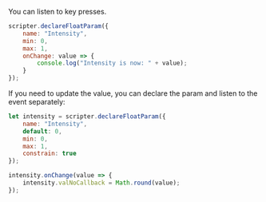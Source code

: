 You can listen to key presses.

```js
scripter.declareFloatParam({
    name: "Intensity",
    min: 0,
    max: 1,
    onChange: value => {
        console.log("Intensity is now: " + value);
    }
});
```

If you need to update the value, you can declare the param and listen to the event separately:

```js
let intensity = scripter.declareFloatParam({
    name: "Intensity",
    default: 0,
    min: 0,
    max: 1,
    constrain: true
});

intensity.onChange(value => {
    intensity.valNoCallback = Math.round(value);
});
```
